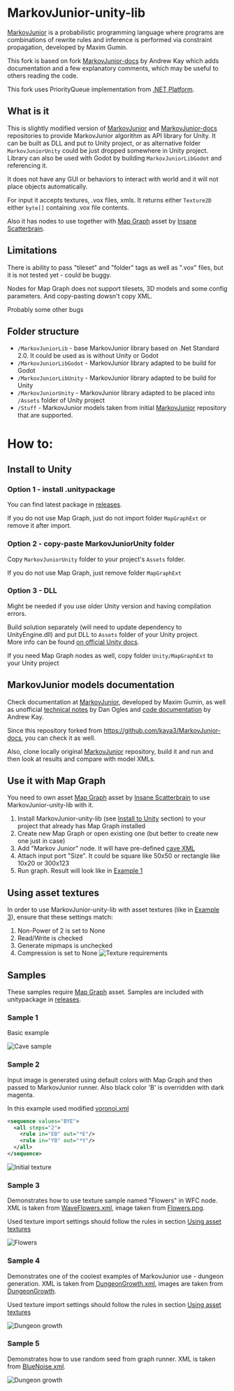 # MarkovJunior-unity-lib
[MarkovJunior](https://github.com/mxgmn/MarkovJunior) is a probabilistic programming language where programs are combinations of rewrite rules and inference is performed via constraint propagation, developed by Maxim Gumin.

This fork is based on fork [MarkovJunior-docs](https://github.com/kaya3/MarkovJunior-docs) by Andrew Kay which adds documentation and a few explanatory comments, which may be useful to others reading the code.

This fork uses PriorityQueue implementation from [.NET Platform](https://github.com/dotnet).

## What is it
This is slightly modified version of [MarkovJunior](https://github.com/mxgmn/MarkovJunior) and [MarkovJunior-docs](https://github.com/kaya3/MarkovJunior-docs) repositories to provide MarkovJunior algorithm as API library for Unity. It can be built as DLL and put to Unity project, or as alternative folder `MarkovJuniorUnity` could be just dropped somewhere in Unity project. Library can also be used with Godot by building `MarkovJuniorLibGodot` and referencing it.

It does not have any GUI or behaviors to interact with world and it will not place objects automatically.

For input it accepts textures, .vox files, xmls. It returns either `Texture2D` either `byte[]` containing .vox file contents.

Also it has nodes to use together with [Map Graph](https://assetstore.unity.com/packages/tools/utilities/map-graph-177023) asset by [Insane Scatterbrain](https://www.insanescatterbrain.com/).

## Limitations
There is ability to pass "tileset" and "folder" tags as well as ".vox" files, but it is not tested yet - could be buggy.

Nodes for Map Graph does not support tilesets, 3D models and some config parameters. And copy-pasting dowsn't copy XML.

Probably some other bugs

## Folder structure
- `/MarkovJuniorLib` - base MarkovJunior library based on .Net Standard 2.0. It could be used as is without Unity or Godot
- `/MarkovJuniorLibGodot` - MarkovJunior library adapted to be build for Godot
- `/MarkovJuniorLibUnity` - MarkovJunior library adapted to be build for Unity
- `/MarkovJuniorUnity` - MarkovJunior library adapted to be placed into `/Assets` folder of Unity project
- `/Stuff` - MarkovJunior models taken from initial [MarkovJunior](https://github.com/mxgmn/MarkovJunior) repository that are supported.

# How to:
## Install to Unity
### Option 1 - install .unitypackage

You can find latest package in [releases](https://github.com/giollord/MarkovJunior-unity-lib/releases/latest).

If you do not use Map Graph, just do not import folder `MapGraphExt` or remove it after import.

### Option 2 - copy-paste MarkovJuniorUnity folder

Copy `MarkovJuniorUnity` folder to your project's `Assets` folder.

If you do not use Map Graph, just remove folder `MapGraphExt`

### Option 3 - DLL
Might be needed if you use older Unity version and having compilation errors.

Build solution separately (will need to update dependency to UnityEngine.dll) and put DLL to `Assets` folder of your Unity project.
<br>
More info can be found [on official Unity docs](https://docs.unity3d.com/Manual/UsingDLL.html).

If you need Map Graph nodes as well, copy folder `Unity/MapGraphExt` to your Unity project

## MarkovJunior models documentation

Check documentation at [MarkovJunior](https://github.com/mxgmn/MarkovJunior), developed by Maxim Gumin, as well as unofficial [technical notes](https://gist.github.com/dogles/a926ab890552cc7e45400a930398449d) by Dan Ogles and [code documentation](https://github.com/kaya3/MarkovJunior-docs) by Andrew Kay.

Since this repository forked from https://github.com/kaya3/MarkovJunior-docs, you can check it as well.

Also, clone locally original [MarkovJunior](https://github.com/mxgmn/MarkovJunior) repository, build it and run and then look at results and compare with model XMLs.

## Use it with Map Graph

You need to own asset [Map Graph](https://assetstore.unity.com/packages/tools/utilities/map-graph-177023) asset by [Insane Scatterbrain](https://www.insanescatterbrain.com/) to use MarkovJunior-unity-lib with it.

1. Install MarkovJunior-unity-lib (see [Install to Unity](#install-to-unity) section) to your project that already has Map Graph installed
2. Create new Map Graph or open existing one (but better to create new one just in case)
3. Add "Markov Junior" node. It will have pre-defined [cave XML](https://github.com/mxgmn/MarkovJunior/blob/main/models/Cave.xml)
4. Attach input port "Size". It could be square like 50x50 or rectangle like 10x20 or 300x123
5. Run graph. Result will look like in [Example 1](#example-1)

## Using asset textures
In order to use MarkovJunior-unity-lib with asset textures (like in [Example 3](#example-3)), ensure that these settings match:
1. Non-Power of 2 is set to None
2. Read/Write is checked
3. Generate mipmaps is unchecked
4. Compression is set to None
![Texture requirements](/ReadmeImages/texture-requirements.png)

## Samples
These samples require [Map Graph](https://assetstore.unity.com/packages/tools/utilities/map-graph-177023) asset. Samples are included with unitypackage in [releases](https://github.com/giollord/MarkovJunior-unity-lib/releases/latest).

### Sample 1
Basic example

![Cave sample](/ReadmeImages/cave.PNG)

### Sample 2
Input image is generated using default colors with Map Graph and then passed to MarkovJunior runner.
Also black color 'B' is overridden with dark magenta.

In this example used modified [voronoi.xml](https://github.com/mxgmn/MarkovJunior/blob/main/models/Voronoi.xml)

```xml
<sequence values="BYE">
  <all steps="2">
    <rule in="EB" out="*E"/>
    <rule in="YB" out="*Y"/>
  </all>
</sequence>
```

![Initial texture](/ReadmeImages/initial-texture.PNG)

### Sample 3
Demonstrates how to use texture sample named "Flowers" in WFC node. XML is taken from [WaveFlowers.xml](https://github.com/mxgmn/MarkovJunior/blob/main/models/WaveFlowers.xml), image taken from [Flowers.png](https://github.com/mxgmn/MarkovJunior/blob/main/resources/samples/Flowers.png).

Used texture import settings should follow the rules in section [Using asset textures](#Using-asset-textures)

![Flowers](/ReadmeImages/flowers.PNG)

### Sample 4
Demonstrates one of the coolest examples of MarkovJunior use - dungeon generation. XML is taken from [DungeonGrowth.xml](https://github.com/mxgmn/MarkovJunior/blob/main/models/DungeonGrowth.xml), images are taken from [DungeonGrowth](https://github.com/mxgmn/MarkovJunior/tree/main/resources/rules/DungeonGrowth).

Used texture import settings should follow the rules in section [Using asset textures](#Using-asset-textures)

![Dungeon growth](/ReadmeImages/dungeon-growth.PNG)

### Sample 5
Demonstrates how to use random seed from graph runner. XML is taken from [BlueNoise.xml](https://github.com/mxgmn/MarkovJunior/blob/main/models/BlueNoise.xml).

![Dungeon growth](/ReadmeImages/blue-noise.PNG)

